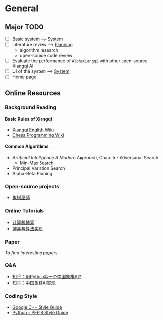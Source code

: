# General

## Major TODO
- [ ] Basic system --> [System](https://github.com/AlphaXiangqi/System)
- [ ] Literature review --> [Planning](https://github.com/AlphaXiangqi/Planning)
    - algorithm research
    - open-source code review
- [ ] Evaluate the performance of `AlphaXiangqi` with other open-source Xiangqi AI
- [ ] UI of the system --> [System](https://github.com/AlphaXiangqi/System)
- [ ] Home page

## Online Resources

### Background Reading

#### Basic Rules of Xiangqi
- [Xiangqi English Wiki](https://en.wikipedia.org/wiki/Xiangqi)
- [Chess Programming Wiki](https://chessprogramming.wikispaces.com/Chinese+Chess)

#### Common Algorithms
- _Artificial Intelligence A Modern Approach_, Chap. 5 - Adversarial Search
    - Min-Max Search
- Principal Variation Search
- Alpha-Beta Pruning

### Open-source projects
- [象棋巫师](https://github.com/xqbase)

### Online Tutorials
- [计算机博弈](http://www.xqbase.com/computer.htm)
- [博弈与算法实现](https://blog.csdn.net/fsdev/article/category/1085675)

### Paper
_To find interesting papers_

### Q&A
- [知乎：用Python写一个中国象棋AI?](https://www.zhihu.com/question/29472711/answer/45436565)
- [知乎：中国象棋AI实现](https://www.zhihu.com/question/28068014)

### Coding Style
- [Google C++ Style Guide](https://google.github.io/styleguide/cppguide.html)
- [Python - PEP 8 Style Guide](https://www.python.org/dev/peps/pep-0008/)

